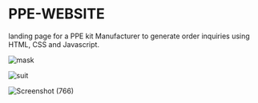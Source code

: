 # PPE-WEBSITE
landing page for a PPE kit Manufacturer to generate order inquiries using HTML, CSS and Javascript. 


![mask](https://user-images.githubusercontent.com/42315342/89499953-7ee6fc00-d7de-11ea-901d-3239f42e7439.png)



















![suit](https://user-images.githubusercontent.com/42315342/89499961-81e1ec80-d7de-11ea-8540-8b2c52031569.jpg)






![Screenshot (766)](https://user-images.githubusercontent.com/42315342/89500127-ccfbff80-d7de-11ea-8117-c10f699cb9ab.png)







